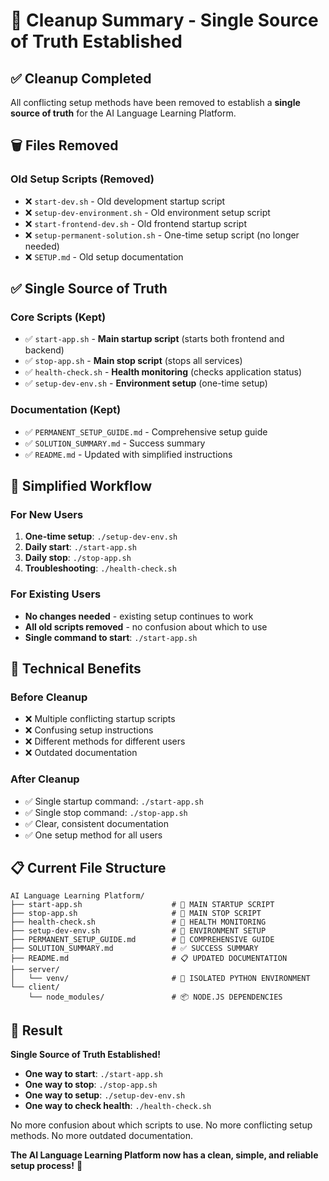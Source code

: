 # 🧹 Cleanup Summary - Single Source of Truth Established

## ✅ Cleanup Completed

All conflicting setup methods have been removed to establish a **single source of truth** for the AI Language Learning Platform.

## 🗑️ Files Removed

### Old Setup Scripts (Removed)
- ❌ `start-dev.sh` - Old development startup script
- ❌ `setup-dev-environment.sh` - Old environment setup script  
- ❌ `start-frontend-dev.sh` - Old frontend startup script
- ❌ `setup-permanent-solution.sh` - One-time setup script (no longer needed)
- ❌ `SETUP.md` - Old setup documentation

## ✅ Single Source of Truth

### Core Scripts (Kept)
- ✅ `start-app.sh` - **Main startup script** (starts both frontend and backend)
- ✅ `stop-app.sh` - **Main stop script** (stops all services)
- ✅ `health-check.sh` - **Health monitoring** (checks application status)
- ✅ `setup-dev-env.sh` - **Environment setup** (one-time setup)

### Documentation (Kept)
- ✅ `PERMANENT_SETUP_GUIDE.md` - Comprehensive setup guide
- ✅ `SOLUTION_SUMMARY.md` - Success summary
- ✅ `README.md` - Updated with simplified instructions

## 🎯 Simplified Workflow

### For New Users
1. **One-time setup**: `./setup-dev-env.sh`
2. **Daily start**: `./start-app.sh`
3. **Daily stop**: `./stop-app.sh`
4. **Troubleshooting**: `./health-check.sh`

### For Existing Users
- **No changes needed** - existing setup continues to work
- **All old scripts removed** - no confusion about which to use
- **Single command to start**: `./start-app.sh`

## 🔧 Technical Benefits

### Before Cleanup
- ❌ Multiple conflicting startup scripts
- ❌ Confusing setup instructions
- ❌ Different methods for different users
- ❌ Outdated documentation

### After Cleanup
- ✅ Single startup command: `./start-app.sh`
- ✅ Single stop command: `./stop-app.sh`
- ✅ Clear, consistent documentation
- ✅ One setup method for all users

## 📋 Current File Structure

```
AI Language Learning Platform/
├── start-app.sh                    # 🚀 MAIN STARTUP SCRIPT
├── stop-app.sh                     # 🛑 MAIN STOP SCRIPT
├── health-check.sh                 # 🏥 HEALTH MONITORING
├── setup-dev-env.sh                # 🔧 ENVIRONMENT SETUP
├── PERMANENT_SETUP_GUIDE.md        # 📖 COMPREHENSIVE GUIDE
├── SOLUTION_SUMMARY.md             # ✅ SUCCESS SUMMARY
├── README.md                       # 📋 UPDATED DOCUMENTATION
├── server/
│   └── venv/                       # 🐍 ISOLATED PYTHON ENVIRONMENT
└── client/
    └── node_modules/               # 📦 NODE.JS DEPENDENCIES
```

## 🎉 Result

**Single Source of Truth Established!**

- **One way to start**: `./start-app.sh`
- **One way to stop**: `./stop-app.sh`
- **One way to setup**: `./setup-dev-env.sh`
- **One way to check health**: `./health-check.sh`

No more confusion about which scripts to use. No more conflicting setup methods. No more outdated documentation.

**The AI Language Learning Platform now has a clean, simple, and reliable setup process!** 🚀 